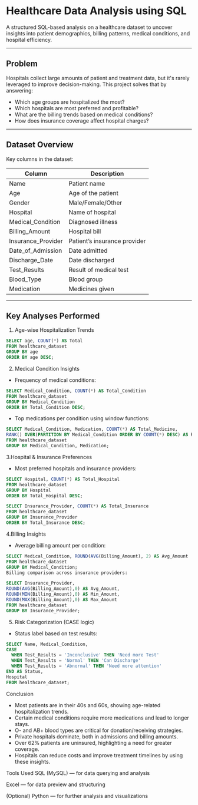 #  Healthcare Data Analysis using SQL

A structured SQL-based analysis on a healthcare dataset to uncover insights into patient demographics, billing patterns, medical conditions, and hospital efficiency.

---

## Problem

Hospitals collect large amounts of patient and treatment data, but it's rarely leveraged to improve decision-making. This project solves that by answering:

- Which age groups are hospitalized the most?
- Which hospitals are most preferred and profitable?
- What are the billing trends based on medical conditions?
- How does insurance coverage affect hospital charges?

---

##  Dataset Overview

Key columns in the dataset:

| Column             | Description                            |
|--------------------|----------------------------------------|
| Name               | Patient name                           |
| Age                | Age of the patient                     |
| Gender             | Male/Female/Other                      |
| Hospital           | Name of hospital                       |
| Medical_Condition  | Diagnosed illness                      |
| Billing_Amount     | Hospital bill                          |
| Insurance_Provider | Patient’s insurance provider           |
| Date_of_Admission  | Date admitted                          |
| Discharge_Date     | Date discharged                        |
| Test_Results       | Result of medical test                 |
| Blood_Type         | Blood group                            |
| Medication         | Medicines given                        |

---

## Key Analyses Performed

1. Age-wise Hospitalization Trends

```sql
SELECT age, COUNT(*) AS Total
FROM healthcare_dataset
GROUP BY age
ORDER BY age DESC;
```

2. Medical Condition Insights
- Frequency of medical conditions:

```sql
SELECT Medical_Condition, COUNT(*) AS Total_Condition
FROM healthcare_dataset
GROUP BY Medical_Condition
ORDER BY Total_Condition DESC;
```

- Top medications per condition using window functions:

```sql
SELECT Medical_Condition, Medication, COUNT(*) AS Total_Medicine,
RANK() OVER(PARTITION BY Medical_Condition ORDER BY COUNT(*) DESC) AS Ranking_Medicine
FROM healthcare_dataset
GROUP BY Medical_Condition, Medication;
```

3.Hospital & Insurance Preferences
- Most preferred hospitals and insurance providers:

```sql
SELECT Hospital, COUNT(*) AS Total_Hospital
FROM healthcare_dataset
GROUP BY Hospital
ORDER BY Total_Hospital DESC;
```

```sql
SELECT Insurance_Provider, COUNT(*) AS Total_Insurance
FROM healthcare_dataset
GROUP BY Insurance_Provider
ORDER BY Total_Insurance DESC;
```
4.Billing Insights
- Average billing amount per condition:

```sql
SELECT Medical_Condition, ROUND(AVG(Billing_Amount), 2) AS Avg_Amount
FROM healthcare_dataset
GROUP BY Medical_Condition;
Billing comparison across insurance providers:
```

```sql
SELECT Insurance_Provider,
ROUND(AVG(Billing_Amount),0) AS Avg_Amount,
ROUND(MIN(Billing_Amount),0) AS Min_Amount,
ROUND(MAX(Billing_Amount),0) AS Max_Amount
FROM healthcare_dataset
GROUP BY Insurance_Provider;
```

5. Risk Categorization (CASE logic)
- Status label based on test results:

```sql
SELECT Name, Medical_Condition,
CASE 
  WHEN Test_Results = 'Inconclusive' THEN 'Need more Test'
  WHEN Test_Results = 'Normal' THEN 'Can Discharge'
  WHEN Test_Results = 'Abnormal' THEN 'Need more attention'
END AS Status,
Hospital
FROM healthcare_dataset;
```
Conclusion
- Most patients are in their 40s and 60s, showing age-related hospitalization trends.
- Certain medical conditions require more medications and lead to longer stays.
- O- and AB+ blood types are critical for donation/receiving strategies.
- Private hospitals dominate, both in admissions and billing amounts.
- Over 62% patients are uninsured, highlighting a need for greater coverage.
- Hospitals can reduce costs and improve treatment timelines by using these insights.

 Tools Used
 SQL (MySQL) — for data querying and analysis

 Excel — for data preview and structuring

 (Optional) Python — for further analysis and visualizations


